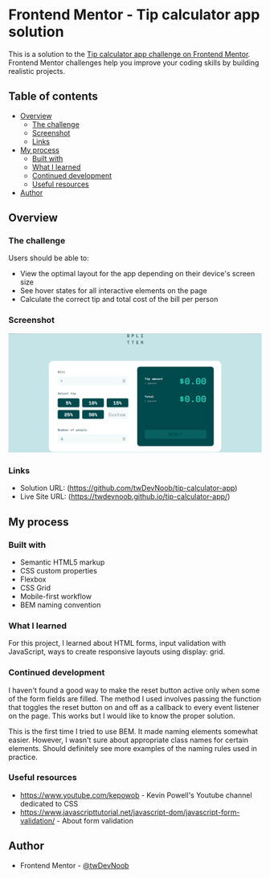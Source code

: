 # Frontend Mentor - Tip calculator app solution

This is a solution to the [Tip calculator app challenge on Frontend Mentor](https://www.frontendmentor.io/challenges/tip-calculator-app-ugJNGbJUX). Frontend Mentor challenges help you improve your coding skills by building realistic projects.

## Table of contents

-   [Overview](#overview)
    -   [The challenge](#the-challenge)
    -   [Screenshot](#screenshot)
    -   [Links](#links)
-   [My process](#my-process)
    -   [Built with](#built-with)
    -   [What I learned](#what-i-learned)
    -   [Continued development](#continued-development)
    -   [Useful resources](#useful-resources)
-   [Author](#author)

## Overview

### The challenge

Users should be able to:

-   View the optimal layout for the app depending on their device's screen size
-   See hover states for all interactive elements on the page
-   Calculate the correct tip and total cost of the bill per person

### Screenshot

![](./images/screenshot.png)

### Links

-   Solution URL: (https://github.com/twDevNoob/tip-calculator-app)
-   Live Site URL: (https://twdevnoob.github.io/tip-calculator-app/)

## My process

### Built with

-   Semantic HTML5 markup
-   CSS custom properties
-   Flexbox
-   CSS Grid
-   Mobile-first workflow
-   BEM naming convention

### What I learned

For this project, I learned about HTML forms, input validation with JavaScript, ways to create responsive layouts using display: grid.

### Continued development

I haven't found a good way to make the reset button active only when some of the form fields are filled. The method I used involves passing the function that toggles the reset button on and off as a callback to every event listener on the page. This works but I would like to know the proper solution.

This is the first time I tried to use BEM. It made naming elements somewhat easier. However, I wasn't sure about appropriate class names for certain elements. Should definitely see more examples of the naming rules used in practice.

### Useful resources

-   https://www.youtube.com/kepowob - Kevin Powell's Youtube channel dedicated to CSS
-   https://www.javascripttutorial.net/javascript-dom/javascript-form-validation/ - About form validation

## Author

-   Frontend Mentor - [@twDevNoob](https://www.frontendmentor.io/profile/twDevNoob)
